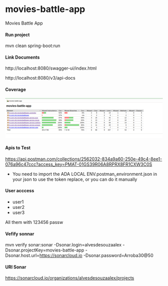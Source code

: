 # movies-battle-app
Movies Battle App

#### Run project
mvn clean spring-boot:run

#### Link Documents
http://localhost:8080/swagger-ui/index.html 

http://localhost:8080/v3/api-docs

#### Coverage
![img_1.png](img_1.png)

#### Apis to Test
https://api.postman.com/collections/2562032-834a9a60-250e-49c4-8ee1-076a96c47ccc?access_key=PMAT-01GS39R06A8RPRX8FR1CXW3C0S
* You need to import the ADA LOCAL ENV.postman_environment.json in your json to use the token replace, or you can do it manually


#### User acccess
* user1
* user2
* user3

All them with 123456 passw


#### Vefify sonnar
mvn verify sonar:sonar -Dsonar.login=alvesdesouzaalex -Dsonar.projectKey=movies-battle-app -Dsonar.host.url=https://sonarcloud.io -Dsonar.password=Arroba30@50

#### URl Sonar
https://sonarcloud.io/organizations/alvesdesouzaalex/projects